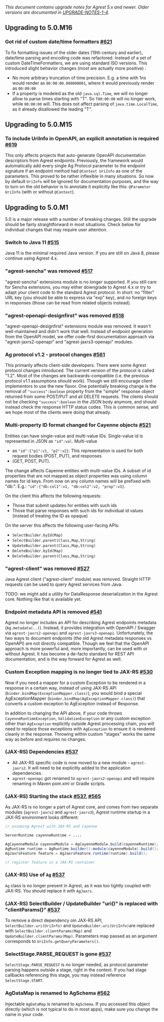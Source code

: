 _This document contains upgrade notes for Agrest 5.x and newer. Older versions are documented in 
[UPGRADE-NOTES-1-4](./UPGRADE-NOTES-1-to-4.md)._

## Upgrading to 5.0.M16

### Got rid of custom date/time formatters [#621](https://github.com/agrestio/agrest/issues/621)

To fix formatting issues of the older dates (19th century and earlier), date/time parsing and encoding code was
refactored. Instead of a set of custom DateTimeFormatters, we are using standard ISO versions. This introduced 
slight behavior changes (most are actually more positive) :

* No more arbitrary truncation of time precision. E.g. a time with 1ns would render as `00:00:00.000000001`, where it would
previously render as `00:00:00`
* If a property is modeled as the old `java.sql.Time`, we will no longer allow to parse times starting with "T". So
`T00:00:00` will no longer work, while `00:00:00` will. This does not affect parsing of `java.time.LocalTime`, as it 
already disallowed the leading "T".

## Upgrading to 5.0.M15

### To include UriInfo in OpenAPI, an explicit annotation is required [#619](https://github.com/agrestio/agrest/issues/619)
This only affects projects that auto-generate OpenAPI documentation descriptors from Agrest endpoints.
Previously, the framework would automatically add every single Ag Protocol parameter to the endpoint signature
if an endpoint method had `@Context UriInfo` as one of the parameters. This proved to be rather inflexible
in many situations. So now by default `UriInfo` will be ignored for documentation purposes, and the way to
turn on the old behavior is to annotate it explicitly like this: `@Parameter UriInfo` (with or without `@Context`).

## Upgrading to 5.0.M1

5.0 is a major release with a number of breaking changes. Still the upgrade should be fairly straightforward in most
situations. Check below for individual changes that may require user attention.

### Switch to Java 11 [#515](https://github.com/agrestio/agrest/issues/515)
Java 11 is the minimal required Java version. If you are still on Java 8, please continue using Agrest 4.x.

### "agrest-sencha" was removed [#517](https://github.com/agrestio/agrest/issues/517)
"agrest-sencha" extensions module is no longer supported. If you still care for Sencha extensions, you may either 
downgrade to Agrest 4.x or try to adapt your client code to the standard Agrest protocol. In short: no "filter" URL key
(you should be able to express via "exp" key), and no foreign keys in responses (those can be read from related 
objects instead).

### "agrest-openapi-designfirst" was removed [#518](https://github.com/agrestio/agrest/issues/518)
"agrest-openapi-designfirst" extensions module was removed. It wasn't well-maintained and didn't work that well. 
Instead of endpoint generation from the OpenAPI model, we offer code-first documentation approach via 
"agrest-jaxrs2-openapi" and "agrest-jaxrs3-openapi" modules.

### Ag protocol v1.2 - protocol changes [#561](https://github.com/agrestio/agrest/issues/561)
This primarily affects client-side developers. There were some Agrest protocol changes introduced. The current version 
of the protocol is called "1.2". Most of the changes are backwards-compatible (i.e. the previous protocol v1.1 
assumptions should work). Though we still encourage client implementors to use the new flavor. One potentially breaking 
change is the removal of `"success":boolean` property from the "simple" response object returned from some POST/PUT and 
all DELETE requests. The clients should not be checking `"success":boolean` in the JSON body anymore, and should 
instead check the response HTTP status codes. This is common sense, and we hope most of the clients were doing that already. 

### Multi-property ID format changed for Cayenne objects [#521](https://github.com/agrestio/agrest/issues/521)
Entities can have single-value and multi-value IDs. Single-value id is represented in JSON as `"id":val`. Multi-value 
- as `"id":{"p1":v1, "p2":v2}`. This representation is used for both request bodies (POST, PUT), and responses 
- (GET, POST, PUT).

The change affects Cayenne entities with multi-value IDs. A subset of id properties that are not mapped as object 
properties was using column names for id keys. From now on any column names will be prefixed with "db:". E.g.: 
`"id":{"db:col1":v1, "db:col2":v2, "prop":v3}`.

On the client this affects the following requests:
* Those that submit updates for entities with such ids
* Those that parse responses with such ids for individual id values (instead of treating the ID as opaque)

On the server this affects the following user-facing APIs:
* `SelectBuilder.byId(Map)`
* `SelectBuilder.parent(Class,Map,String)`
* `UpdateBuilder.parent(Class,Map,String)`
* `DeleteBuilder.byId(Map)`
* `DeleteBuilder.parent(Class,Map,String)`

### "agrest-client" was removed [#527](https://github.com/agrestio/agrest/issues/527)
Java Agrest client ("agrest-client" module) was removed. Straight HTTP requests can be used to query Agrest services 
from Java. 

TODO: we might add a utility for DataResponse deserialization in the Agrest core. Nothing like that is 
available yet. 

### Endpoint metadata API is removed [#541](https://github.com/agrestio/agrest/issues/541)
Agrest no longer includes an API for describing Agrest endpoints metadata (`Ag.metadata(..)`). Instead, it provides 
integration with OpenAPI / Swagger via `agrest-jaxrs2-openapi` and `agrest-jaxrs3-openapi`. Unfortunately, the two 
ways to document endpoints (the old Agrest metadata responses vs OpenAPI) are not directly compatible. Though we feel
that the OpenAPI approach is more powerful and, more importantly, can be used with or without Agrest. It
has become a de-facto standard for REST API documentation, and is the way forward for Agrest as well.

### Custom Exception mapping is no longer tied to JAX-RS [#530](https://github.com/agrestio/agrest/issues/530)

Now if you need a mapper for a custom Exception to be rendered in a response in a certain way, instead of 
using JAX-RS API (`binder.bindMap(ExceptionMapper.class)`), you would bind a special AgExceptionMapper 
(`binder.bindMap(AgExceptionMapper.class)`) that converts a custom exception to AgException instead of Response. 

In addition to changing the API above, if your code throws `CayenneRuntimeException`, `ValidationException` or any
custom exception other than `AgException` explicitly outside Agrest processing chain, you will need to replace 
those exceptions with `AgException` to ensure it is rendered cleanly in the response. Throwing within custom "stages"
works the same way as before and requires no changes.

### (JAX-RS) Dependencies [#537](https://github.com/agrestio/agrest/issues/537)
* All JAX-RS specific code is now moved to a new module - `agrest-jaxrs2`. It will need to be explicitly added to the 
application dependencies. 
* `agrest-openapi` got renamed to `agrest-jaxrs2-openapi` and will require renaming in Maven
pom.xml or Gradle scripts.

### (JAX-RS) Starting the stack [#537](https://github.com/agrestio/agrest/issues/537), [#565](https://github.com/agrestio/agrest/issues/565)
As JAX-RS is no longer a part of Agrest core, and comes from two separate modules (`agrest-jaxrs2` and `agrest-jaxrs3`), 
Agrest runtime startup in a JAX-RS environment looks different:
```java
// assuming Agrest with JAX-RS and Cayenne

ServerRuntime cayenneRuntime = ...;

AgCayenneModule cayenneModule = AgCayenneModule.build(cayenneRuntime);
AgRuntime runtime = AgRuntime.builder().module(cayenneModule).build();
AgJaxrsFeature feature = AgJaxrsFeature.runtime(runtime).build();

// register feature in a JAX-RS container
```

### (JAX-RS) Use of `Ag` [#537](https://github.com/agrestio/agrest/issues/537)
`Ag` class is no longer present in Agrest, as it was too tightly coupled with JAX-RS. You should replace it with 
`AgJaxrs`.

### (JAX-RS) SelectBuilder / UpdateBuilder "uri()" is replaced with "clientParams()" [#537](https://github.com/agrestio/agrest/issues/537)
To remove a direct dependency oin JAX-RS API, `SelectBuilder.uri(UriInfo)` and `UpdateBuilder.uri(UriInfo)`are replaced
with `SelectBuilder.clientParams(Map)` and `UpdateBuilder.clientParams(Map)`. Parameters map passed as an argument 
corresponds to `UriInfo.getQueryParameters()`.

### SelectStage.PARSE_REQUEST is gone [#537](https://github.com/agrestio/agrest/issues/537)
`SelectStage.PARSE_REQUEST` is no longer needed, as protocol parameter parsing happens outside a stage, right in
the context. If you had stage callbacks referencing this stage, you may instead reference `SelectStage.START`.

### AgDataMap is renamed to AgSchema [#562](https://github.com/agrestio/agrest/issues/562)
Injectable `AgDataMap` is renamed to `AgSchema`. If you accessed this object directly (which is not typical to do in 
most apps), make sure you change the name in your code.
